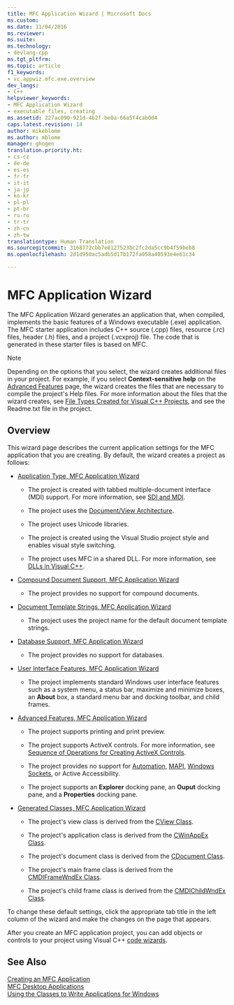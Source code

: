 ```yaml
---
title: MFC Application Wizard | Microsoft Docs
ms.custom: 
ms.date: 11/04/2016
ms.reviewer: 
ms.suite: 
ms.technology:
- devlang-cpp
ms.tgt_pltfrm: 
ms.topic: article
f1_keywords:
- vc.appwiz.mfc.exe.overview
dev_langs:
- C++
helpviewer_keywords:
- MFC Application Wizard
- executable files, creating
ms.assetid: 227ac090-921d-4b2f-be0a-66a5f4cab0d4
caps.latest.revision: 14
author: mikeblome
ms.author: mblome
manager: ghogen
translation.priority.ht:
- cs-cz
- de-de
- es-es
- fr-fr
- it-it
- ja-jp
- ko-kr
- pl-pl
- pt-br
- ru-ru
- tr-tr
- zh-cn
- zh-tw
translationtype: Human Translation
ms.sourcegitcommit: 3168772cbb7e8127523bc2fc2da5cc9b4f59beb8
ms.openlocfilehash: 2d1d950ac5adb5d17b172fa058a40593e4e61c34

---
```

# MFC Application Wizard
The MFC Application Wizard generates an application that, when compiled, implements the basic features of a Windows executable (.exe) application. The MFC starter application includes C++ source (.cpp) files, resource (.rc) files, header (.h) files, and a project (.vcxproj) file. The code that is generated in these starter files is based on MFC.  
  
> [!NOTE]
>  Depending on the options that you select, the wizard creates additional files in your project. For example, if you select **Context-sensitive help** on the [Advanced Features](../../mfc/reference/advanced-features-mfc-application-wizard.md) page, the wizard creates the files that are necessary to compile the project's Help files. For more information about the files that the wizard creates, see [File Types Created for Visual C++ Projects](../../ide/file-types-created-for-visual-cpp-projects.md), and see the Readme.txt file in the project.  
  
## Overview  
 This wizard page describes the current application settings for the MFC application that you are creating. By default, the wizard creates a project as follows:  
  
-   [Application Type, MFC Application Wizard](../../mfc/reference/application-type-mfc-application-wizard.md)  
  
    -   The project is created with tabbed multiple-document interface (MDI) support. For more information, see [SDI and MDI](../../mfc/sdi-and-mdi.md).  
  
    -   The project uses the [Document/View Architecture](../../mfc/document-view-architecture.md).  
  
    -   The project uses Unicode libraries.  
  
    -   The project is created using the Visual Studio project style and enables visual style switching.  
  
    -   The project uses MFC in a shared DLL. For more information, see [DLLs in Visual C++](../../build/dlls-in-visual-cpp.md).  
  
-   [Compound Document Support, MFC Application Wizard](../../mfc/reference/compound-document-support-mfc-application-wizard.md)  
  
    -   The project provides no support for compound documents.  
  
-   [Document Template Strings, MFC Application Wizard](../../mfc/reference/document-template-strings-mfc-application-wizard.md)  
  
    -   The project uses the project name for the default document template strings.  
  
-   [Database Support, MFC Application Wizard](../../mfc/reference/database-support-mfc-application-wizard.md)  
  
    -   The project provides no support for databases.  
  
-   [User Interface Features, MFC Application Wizard](../../mfc/reference/user-interface-features-mfc-application-wizard.md)  
  
    -   The project implements standard Windows user interface features such as a system menu, a status bar, maximize and minimize boxes, an **About** box, a standard menu bar and docking toolbar, and child frames.  
  
-   [Advanced Features, MFC Application Wizard](../../mfc/reference/advanced-features-mfc-application-wizard.md)  
  
    -   The project supports printing and print preview.  
  
    -   The project supports ActiveX controls. For more information, see [Sequence of Operations for Creating ActiveX Controls](../../mfc/sequence-of-operations-for-creating-activex-controls.md).  
  
    -   The project provides no support for [Automation](../../mfc/automation.md), [MAPI](../../mfc/mapi-support-in-mfc.md), [Windows Sockets](../../mfc/windows-sockets-in-mfc.md), or Active Accessibility.  
  
    -   The project supports an **Explorer** docking pane, an **Ouput** docking pane, and a **Properties** docking pane.  
  
-   [Generated Classes, MFC Application Wizard](../../mfc/reference/generated-classes-mfc-application-wizard.md)  
  
    -   The project's view class is derived from the [CView Class](../../mfc/reference/cview-class.md).  
  
    -   The project's application class is derived from the [CWinAppEx Class](../../mfc/reference/cwinappex-class.md).  
  
    -   The project's document class is derived from the [CDocument Class](../../mfc/reference/cdocument-class.md).  
  
    -   The project's main frame class is derived from the [CMDIFrameWndEx Class](../../mfc/reference/cmdiframewndex-class.md).  
  
    -   The project's child frame class is derived from the [CMDIChildWndEx Class](../../mfc/reference/cmdichildwndex-class.md).  
  
 To change these default settings, click the appropriate tab title in the left column of the wizard and make the changes on the page that appears.  
  
 After you create an MFC application project, you can add objects or controls to your project using Visual C++ [code wizards](../../ide/adding-functionality-with-code-wizards-cpp.md).  
  
## See Also  
 [Creating an MFC Application](../../mfc/reference/creating-an-mfc-application.md)   
 [MFC Desktop Applications](../../mfc/mfc-desktop-applications.md)   
 [Using the Classes to Write Applications for Windows](../../mfc/using-the-classes-to-write-applications-for-windows.md)



<!--HONumber=Jan17_HO2-->


